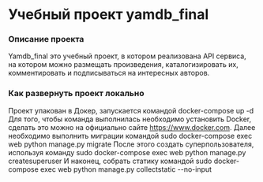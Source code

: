 # Учебный проект yamdb_final  
 
### Описание проекта 
Yamdb_final это учебный проект, в котором реализована API сервиса,  
на котором можно размещать произведения, каталогизировать их,  
комментировать и подписываться на интересных авторов.  
 
### Как развернуть проект локально 
Проект упакован в Докер, запускается командой 
    docker-compose up -d 
Для того, чтобы команда выполнилась необходимо установить Docker, сделать это можно на официально сайте https://www.docker.com. 
Далее необходимо выполнить миграции командой 
    sudo docker-compose exec web python manage.py migrate 
После этого создать суперпользователя, используя команду 
    sudo docker-compose exec web python manage.py createsuperuser 
И наконец, собрать статику командой 
    sudo docker-compose exec web python manage.py collectstatic --no-input 
 

